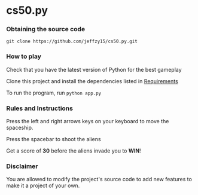 # cs50.py

### Obtaining the source code

`git clone https://github.com/jeffzy15/cs50.py.git`

### How to play
Check that you have the latest version of Python for the best gameplay <br>

Clone this project and install the dependencies listed in [Requirements](https://github.com/jeffzy15/cs50.py/blob/master/requirements.txt) <br>

To run the program, run `python app.py` <br>

### Rules and Instructions
Press the left and right arrows keys on your keyboard to move the spaceship. <br>

Press the spacebar to shoot the aliens <br>

Get a score of **30** before the aliens invade you to **WIN**! <br>

### Disclaimer
You are allowed to modify the project's source code to add new features to make it a project of your own. 
